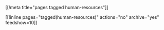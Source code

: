 [[!meta title="pages tagged human-resources"]]

[[!inline pages="tagged(human-resources)" actions="no" archive="yes"
feedshow=10]]
